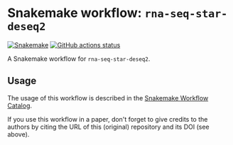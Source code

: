 # Snakemake workflow: `rna-seq-star-deseq2`

[![Snakemake](https://img.shields.io/badge/snakemake-≥8.13.0-brightgreen.svg)](https://snakemake.github.io)
[![GitHub actions status](https://github.com/niekwit/rna-seq-star-deseq2/workflows/Tests/badge.svg?branch=main)](https://github.com/niekwit/rna-seq-star-deseq2/actions?query=branch%3Amain+workflow%3ATests)


A Snakemake workflow for `rna-seq-star-deseq2`.


## Usage

The usage of this workflow is described in the [Snakemake Workflow Catalog](https://snakemake.github.io/snakemake-workflow-catalog/?usage=niekwit%2Frna-seq-star-deseq2).

If you use this workflow in a paper, don't forget to give credits to the authors by citing the URL of this (original) repository and its DOI (see above).

